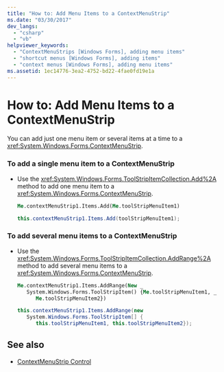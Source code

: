 ```yaml
---
title: "How to: Add Menu Items to a ContextMenuStrip"
ms.date: "03/30/2017"
dev_langs: 
  - "csharp"
  - "vb"
helpviewer_keywords: 
  - "ContextMenuStrips [Windows Forms], adding menu items"
  - "shortcut menus [Windows Forms], adding items"
  - "context menus [Windows Forms], adding menu items"
ms.assetid: 1ec14776-3ea2-4752-bd22-4fae0fd19e1a
---
```

# How to: Add Menu Items to a ContextMenuStrip
You can add just one menu item or several items at a time to a <xref:System.Windows.Forms.ContextMenuStrip>.  
  
### To add a single menu item to a ContextMenuStrip  
  
-   Use the <xref:System.Windows.Forms.ToolStripItemCollection.Add%2A> method to add one menu item to a <xref:System.Windows.Forms.ContextMenuStrip>.  
  
    ```vb  
    Me.contextMenuStrip1.Items.Add(Me.toolStripMenuItem1)  
    ```  
  
    ```csharp  
    this.contextMenuStrip1.Items.Add(toolStripMenuItem1);  
    ```  
  
### To add several menu items to a ContextMenuStrip  
  
-   Use the <xref:System.Windows.Forms.ToolStripItemCollection.AddRange%2A> method to add several menu items to a <xref:System.Windows.Forms.ContextMenuStrip>.  
  
    ```vb  
    Me.contextMenuStrip1.Items.AddRange(New _  
       System.Windows.Forms.ToolStripItem() {Me.toolStripMenuItem1, _  
          Me.toolStripMenuItem2})  
    ```  
  
    ```csharp  
    this.contextMenuStrip1.Items.AddRange(new   
       System.Windows.Forms.ToolStripItem[] {  
          this.toolStripMenuItem1, this.toolStripMenuItem2});  
    ```  
  
## See also
- [ContextMenuStrip Control](../../../../docs/framework/winforms/controls/contextmenustrip-control.md)
